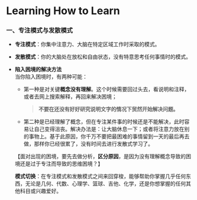 # Learning How to Learn

### 一、专注模式与发散模式
* **专注模式**：你集中注意力、大脑在特定区域工作时采取的模式。
* **发散模式**：你的大脑处在放松和自由状态，没有特意思考任何事情时的模式。

* **陷入困境的解决方法**  
当你陷入困境时，有两种可能：  
    * 第一种是对关键**概念没有理解**。这个时候需要回过头去，看说明和注释，或者去网上搜索解释，再回来解决困境；
        >**不要在还没有好好研究说明文字的情况下贸然开始解决问题。**

    * 第二种是已经理解了概念，但在专注某件事的时候还是不能解决，此时容易让自己变得沮丧。解决办法是：让大脑休息一下；或者将注意力放在别的事物上。基于此原因，你千万不要把最困难的事情留到一天的最后再去做，那样你已经很累了，没有时间去进行发散式学习了。  
    
    【面对出现的困境，要先去做分析，**区分原因**，是因为没有理解概念导致的困境还是过于专注而导致的思维困境？】  

    **模式切换**：在专注模式和发散模式之间来回穿梭，能够帮助你掌握几乎任何东西，无论是几何、代数、心理学、篮球、吉他、化学，还是你想掌握的任何其他科目或兴趣爱好。